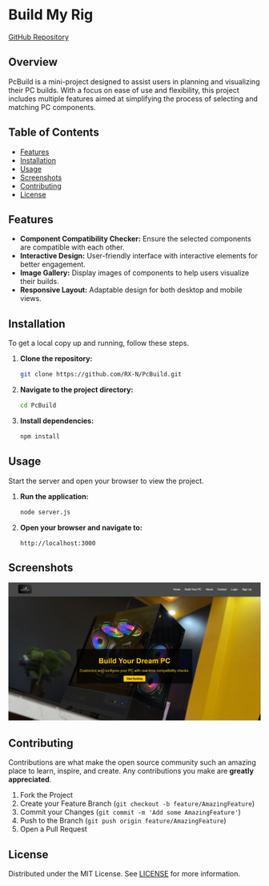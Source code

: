 # Build My Rig

[GitHub Repository](https://github.com/RX-N/PcBuild/tree/main)

## Overview
PcBuild is a mini-project designed to assist users in planning and visualizing their PC builds. With a focus on ease of use and flexibility, this project includes multiple features aimed at simplifying the process of selecting and matching PC components.

## Table of Contents
- [Features](#features)
- [Installation](#installation)
- [Usage](#usage)
- [Screenshots](#screenshots)
- [Contributing](#contributing)
- [License](#license)

## Features
- **Component Compatibility Checker:** Ensure the selected components are compatible with each other.
- **Interactive Design:** User-friendly interface with interactive elements for better engagement.
- **Image Gallery:** Display images of components to help users visualize their builds.
- **Responsive Layout:** Adaptable design for both desktop and mobile views.

## Installation
To get a local copy up and running, follow these steps.

1. **Clone the repository:**
    ```bash
    git clone https://github.com/RX-N/PcBuild.git
    ```
2. **Navigate to the project directory:**
    ```bash
    cd PcBuild
    ```
3. **Install dependencies:**
    ```bash
    npm install
    ```

## Usage
Start the server and open your browser to view the project.

1. **Run the application:**
    ```bash
    node server.js
    ```
2. **Open your browser and navigate to:**
    ```
    http://localhost:3000
    ```

## Screenshots
![Home Page](homeback.png)

## Contributing
Contributions are what make the open source community such an amazing place to learn, inspire, and create. Any contributions you make are **greatly appreciated**.

1. Fork the Project
2. Create your Feature Branch (`git checkout -b feature/AmazingFeature`)
3. Commit your Changes (`git commit -m 'Add some AmazingFeature'`)
4. Push to the Branch (`git push origin feature/AmazingFeature`)
5. Open a Pull Request

## License
Distributed under the MIT License. See [LICENSE](./LICENSE) for more information.

